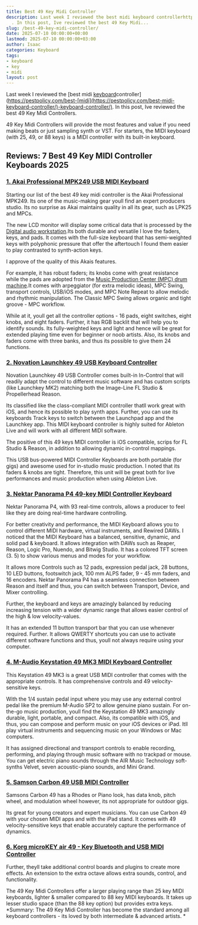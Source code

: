 ```yaml
---
title: Best 49 Key Midi Controller
description: Last week I reviewed the best midi keyboard controllerhttpspestpolicy.combest-midi-keyboard-controller
  . In this post, Ive reviewed the best 49 Key Midi...
slug: /best-49-key-midi-controller/
date: 2025-07-10 00:00:00+00:00
lastmod: 2025-07-10 00:00:00+03:00
author: Isaac
categories: Keyboard
tags:
- keyboard
- key
- midi
layout: post
---
```

Last week I reviewed the [best midi [keyboard](https://pestpolicy.com/best-midi-keyboard-for-ableton/)controller](https://pestpolicy.com/best-[midi](https://pestpolicy.com/best-midi-keyboard-controller/)-keyboard-controller/). In this post, Ive reviewed the best 49 Key Midi Controllers.

49 Key Midi Controllers will provide the most features and value if you need making beats or just sampling synth or VST. For starters, the MIDI keyboard (with 25, 49, or 88 keys) is a MIDI controller with its built-in keyboard.

##  Reviews: 7 Best 49 Key MIDI Controller Keyboards 2025

###  [1. Akai Professional MPK249 USB MIDI Keyboard](https://www.amazon.com/dp/B00IJ7FGSC/?tag=p-policy-20)

Starting our list of the best 49 key midi controller is the Akai Professional MPK249. Its one of the music-making gear youll find an expert producers studio. Its no surprise as Akai maintains quality in all its gear, such as LPK25 and MPCs.

The new LCD monitor will display some critical data that is processed by the [Digital audio workstation](https://en.wikipedia.org/wiki/Digital_audio_workstation).Its both durable and versatile I love the faders, keys, and pads. It comes with the full-size keyboard that has semi-weighted keys with polyphonic pressure that offer the aftertouch I found them easier to play contrasted to synth-action keys.

I approve of the quality of this Akais features.

For example, it has robust faders; its knobs come with great resistance while the pads are adopted from the [Music Production Center (MPC) drum machine](https://en.wikipedia.org/wiki/Akai_MPC).It comes with arpeggiator (for extra melodic ideas), MPC Swing, transport controls, USB/iOS modes, and MPC Note Repeat to allow melodic and rhythmic manipulation. The Classic MPC Swing allows organic and tight groove - MPC workflow.

While at it, youll get all the controller options - 16 pads, eight switches, eight knobs, and eight faders. Further, it has RGB backlit that will help you to identify sounds. Its fully-weighted keys and light and hence will be great for extended playing time even for beginner or noob artists. Also, its knobs and faders come with three banks, and thus its possible to give them 24 functions.

###  [2. Novation Launchkey 49 USB Keyboard Controller](https://www.amazon.com/dp/B00IWVWUWA/?tag=p-policy-20)

Novation Launchkey 49 USB Controller comes built-in In-Control that will readily adapt the control to different music software and has custom scripts (like Launchkey MK2) matching both the Image-Line FL Studio & Propellerhead Reason.

Its classified like the class-compliant MIDI controller thatll work great with iOS, and hence its possible to play synth apps. Further, you can use its keyboards Track keys to switch between the Launchpad app and the Launchkey app. This MIDI keyboard controller is highly suited for Ableton Live and will work with all different MIDI software.

The positive of this 49 keys MIDI controller is iOS compatible, scrips for FL Studio & Reason, in addition to allowing dynamic in-control mappings.

This USB bus-powered MIDI Controller Keyboards are both portable (for gigs) and awesome used for in-studio music production. I noted that its faders & knobs are tight. Therefore, this unit will be great both for live performances and music production when using Ableton Live.

###  [3. Nektar Panorama P4 49-key MIDI Controller Keyboard](https://www.amazon.com/dp/B008EY9XPW/?tag=p-policy-20)

Nektar Panorama P4, with 93 real-time controls, allows a producer to feel like they are doing real-time hardware controlling.

For better creativity and performance, the MIDI Keyboard allows you to control different MIDI hardware, virtual instruments, and Rewired DAWs. I noticed that the MIDI Keyboard has a balanced, sensitive, dynamic, and solid pad & keyboard. It allows integration with DAWs such as Reaper, Reason, Logic Pro, Nuendo, and Bitwig Studio. It has a colored TFT screen (3. 5) to show various menus and modes for your workflow.

It allows more Controls such as 12 pads, expression pedal jack, 28 buttons, 10 LED buttons, footswitch jack, 100 mm ALPS fader, 9 - 45 mm faders, and 16 encoders. Nektar Panorama P4 has a seamless connection between Reason and itself and thus, you can switch between Transport, Device, and Mixer controlling.

Further, the keyboard and keys are amazingly balanced by reducing increasing tension with a wider dynamic range that allows easier control of the high & low velocity-values.

It has an extended 11 button transport bar that you can use whenever required. Further. It allows QWERTY shortcuts you can use to activate different software functions and thus, youll not always require using your computer.

###  [4. M-Audio Keystation 49 MK3 MIDI Keyboard Controller](https://www.amazon.com/dp/B07DDN6TP6/?tag=p-policy-20)

This Keystation 49 MK3 is a great USB MIDI controller that comes with the appropriate controls. It has comprehensive controls and 49 velocity-sensitive keys.

With the 1/4 sustain pedal input where you may use any external control pedal like the premium M-Audio SP2 to allow genuine piano sustain. For on-the-go music production, youll find the Keystation 49 MK3 amazingly durable, light, portable, and compact. Also, its compatible with iOS, and thus, you can compose and perform music on your iOS devices or iPad. Itll play virtual instruments and sequencing music on your Windows or Mac computers.

It has assigned directional and transport controls to enable recording, performing, and playing through music software with no trackpad or mouse. You can get electric piano sounds through the AIR Music Technology soft-synths Velvet, seven acoustic-piano sounds, and Mini Grand.

###  [5. Samson Carbon 49 USB MIDI Controller](https://www.amazon.com/dp/B0077AMUFY/?tag=p-policy-20)

Samsons Carbon 49 has a Rhodes or Piano look, has data knob, pitch wheel, and modulation wheel however, its not appropriate for outdoor gigs.

Its great for young creators and expert musicians. You can use Carbon 49 with your chosen MIDI apps and with the iPad stand. It comes with 49 velocity-sensitive keys that enable accurately capture the performance of dynamics.

###  [6. Korg microKEY air 49 - Key Bluetooth and USB MIDI Controller](https://www.amazon.com/dp/B018ATKMFK/?tag=p-policy-20)

Further, theyll take additional control boards and plugins to create more effects. An extension to the extra octave allows extra sounds, control, and functionality.

The 49 Key Midi Controllers offer a larger playing range than 25 key MIDI keyboards, lighter & smaller compared to 88 key MIDI keyboards. It takes up lesser studio space (than the 88 key option) but provides extra keys. *Summary: The 49 Key Midi Controller has become the standard among all keyboard controllers - its loved by both intermediate & advanced artists. *